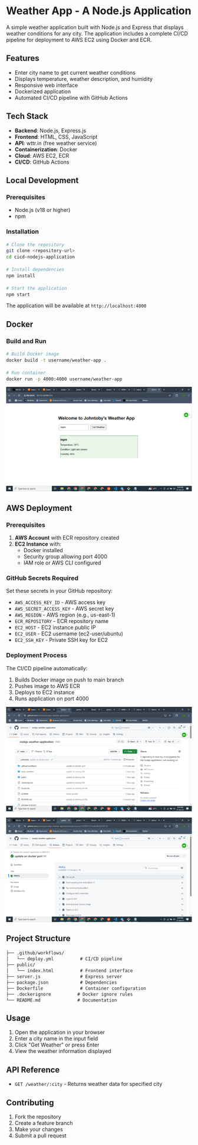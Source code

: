 # Weather App - A Node.js Application

A simple weather application built with Node.js and Express that displays weather conditions for any city. The application includes a complete CI/CD pipeline for deployment to AWS EC2 using Docker and ECR.

## Features

- Enter city name to get current weather conditions
- Displays temperature, weather description, and humidity
- Responsive web interface
- Dockerized application
- Automated CI/CD pipeline with GitHub Actions

## Tech Stack

- **Backend**: Node.js, Express.js
- **Frontend**: HTML, CSS, JavaScript
- **API**: wttr.in (free weather service)
- **Containerization**: Docker
- **Cloud**: AWS EC2, ECR
- **CI/CD**: GitHub Actions

## Local Development

### Prerequisites
- Node.js (v18 or higher)
- npm

### Installation

```bash
# Clone the repository
git clone <repository-url>
cd cicd-nodejs-application

# Install dependencies
npm install

# Start the application
npm start
```

The application will be available at `http://localhost:4000`

## Docker

### Build and Run

```bash
# Build Docker image
docker build -t username/weather-app .

# Run container
docker run -p 4000:4000 username/weather-app
```

![app running on port 4000](<Screenshot (649).png>)

## AWS Deployment

### Prerequisites

1. **AWS Account** with ECR repository created
2. **EC2 Instance** with:
   - Docker installed
   - Security group allowing port 4000
   - IAM role or AWS CLI configured

### GitHub Secrets Required

Set these secrets in your GitHub repository:

- `AWS_ACCESS_KEY_ID` - AWS access key
- `AWS_SECRET_ACCESS_KEY` - AWS secret key
- `AWS_REGION` - AWS region (e.g., us-east-1)
- `ECR_REPOSITORY` - ECR repository name
- `EC2_HOST` - EC2 instance public IP
- `EC2_USER` - EC2 username (ec2-user/ubuntu)
- `EC2_SSH_KEY` - Private SSH key for EC2

### Deployment Process

The CI/CD pipeline automatically:
1. Builds Docker image on push to main branch
2. Pushes image to AWS ECR
3. Deploys to EC2 instance
4. Runs application on port 4000

![pipeline running sucessfully](<Screenshot (648).png>)


![success pipeline](<Screenshot (647).png>)


## Project Structure

```
├── .github/workflows/
│   └── deploy.yml          # CI/CD pipeline
├── public/
│   └── index.html          # Frontend interface
├── server.js               # Express server
├── package.json            # Dependencies
├── Dockerfile              # Container configuration
├── .dockerignore          # Docker ignore rules
└── README.md              # Documentation
```

## Usage

1. Open the application in your browser
2. Enter a city name in the input field
3. Click "Get Weather" or press Enter
4. View the weather information displayed

## API Reference

- `GET /weather/:city` - Returns weather data for specified city

## Contributing

1. Fork the repository
2. Create a feature branch
3. Make your changes
4. Submit a pull request
